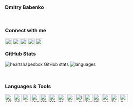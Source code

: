 ### Dmitry Babenko

<br />

### Connect with me
[<img align="left" alt="Gmail" width="22px" src="https://user-images.githubusercontent.com/27690717/165406796-e223c17a-1d76-4143-82f8-4761a29ac700.svg" />][gmail]
[<img align="left" alt="LinkedIn" width="22px" src="https://user-images.githubusercontent.com/27690717/165407206-9b014a17-1fec-4fc4-a6ed-29e4995fd4c1.svg" />][linkedin]
[<img align="left" alt="GitHub" width="22px" src="https://user-images.githubusercontent.com/27690717/165406689-a0b95749-585d-4354-a2dd-74a1f4521aed.svg" />][github]
[<img align="left" alt="Twitter" width="22px" src="https://user-images.githubusercontent.com/27690717/165407282-c551b2c5-09a7-4add-a5f9-fecef903b5c9.svg" />][twitter]
[<img align="left" alt="Telegram" width="22px" src="https://user-images.githubusercontent.com/27690717/165407334-a2f9ea1a-281a-4cf6-b8fb-45676afe607d.svg" />][telegram]

[gmail]: mailto:babenko.dmitry.mail@gmail.com
[linkedin]: https://www.linkedin.com/in/dmitry-babenko-%F0%9F%87%BA%F0%9F%87%A6-6aab3b168
[github]: https://github.com/heartshapedbox
[twitter]: https://twitter.com/BabenkoDmitry
[telegram]: https://t.me/BabenkoDmitry

<br />

### GitHub Stats
![heartshapedbox GitHub stats](https://github-readme-stats.vercel.app/api?username=heartshapedbox&custom_title=GitHubStats&show_icons=true&theme=tokyonight&bg_color=110,0d1117,1a1b27&hide_border=true)
![languages](https://github-readme-stats.vercel.app/api/top-langs/?username=heartshapedbox&layout=compact&theme=tokyonight&bg_color=110,0d1117,1a1b27&hide_border=true)

<br />

### Languages & Tools
<img align="left" alt="HTML" width="26px" src="https://user-images.githubusercontent.com/27690717/165400714-38f3eb60-5189-4163-9431-41eb906c1be6.png" />
<img align="left" alt="CSS" width="26px" src="https://user-images.githubusercontent.com/27690717/165400718-7aa854fc-22c0-46f8-8d5f-cf8e7fc3d2d1.png" />
<img align="left" alt="JavaScript" width="26px" src="https://user-images.githubusercontent.com/27690717/165400083-a38f99ae-7029-423b-a49f-4f3001d596bd.png" />
<img align="left" alt="Python" width="26px" src="https://user-images.githubusercontent.com/27690717/165398445-11f2293b-8b2e-403b-86ef-85d95152905f.png" />
<img align="left" alt="GitHub" width="26px" src="https://user-images.githubusercontent.com/27690717/165397681-55acb06c-1d02-4922-87ff-2b90f80f1e9f.png" />
<img align="left" alt="Git" width="26px" src="https://user-images.githubusercontent.com/27690717/165401597-30d07762-d52b-4697-bbbf-79a0c8082cb5.png" />
<img align="left" alt="Atom" width="26px" src="https://user-images.githubusercontent.com/27690717/165403951-e7f31325-6b36-4e76-9ce2-432142b0b3b0.png" />
<img align="left" alt="Photoshop" width="26px" src="https://user-images.githubusercontent.com/27690717/165407869-b475f554-afe6-4987-a182-efa4654ba231.png" />
<img align="left" alt="InDesign" width="26px" src="https://user-images.githubusercontent.com/27690717/165407926-072dbd2a-ba0e-4ad6-92ea-5b7437acee31.png" />
<img align="left" alt="Terminal" width="26px" src="https://user-images.githubusercontent.com/27690717/165402531-d97eef56-ccd5-44c0-849c-a9abd14c99bb.png" />
<img align="left" alt="Windows" width="26px" src="https://user-images.githubusercontent.com/27690717/165398060-e8ed5f5f-95df-4d08-b889-c316881a6525.png" />
<img align="left" alt="macOS" width="26px" src="https://user-images.githubusercontent.com/27690717/165397260-a7462ff1-dfd9-49c4-bc4d-581e5765224c.png" />
<img align="left" alt="DigitalOcean" width="26px" src="https://user-images.githubusercontent.com/27690717/165403205-92ff1c42-b015-4632-86b1-06a5c8bf638b.png" />
<img align="left" alt="AWS" width="26px" src="https://user-images.githubusercontent.com/27690717/165408578-ae3a9fdf-04a8-4955-8e3c-0360bc29e759.png" />

<!---
heartshapedbox/heartshapedbox is a ✨ special ✨ repository because its `README.md` (this file) appears on your GitHub profile.
You can click the Preview link to take a look at your changes.
--->
